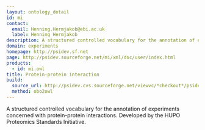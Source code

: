 ```yaml
---
layout: ontology_detail
id: mi
contact: 
  email: Henning.Hermjakob@ebi.ac.uk
  label: Henning Hermjakob
description: A structured controlled vocabulary for the annotation of experiments concerned with protein-protein interactions.
domain: experiments
homepage: http://psidev.sf.net
page: http://psidev.sourceforge.net/mi/xml/doc/user/index.html
products: 
  - id: mi.owl
title: Protein-protein interaction
build:
  source_url: http://psidev.cvs.sourceforge.net/viewvc/*checkout*/psidev/psi/mi/rel25/data/psi-mi25.obo
  method: obo2owl
---
```


A structured controlled vocabulary for the annotation of experiments concerned with protein-protein interactions. Developed by the HUPO Proteomics Standards Initiative.
